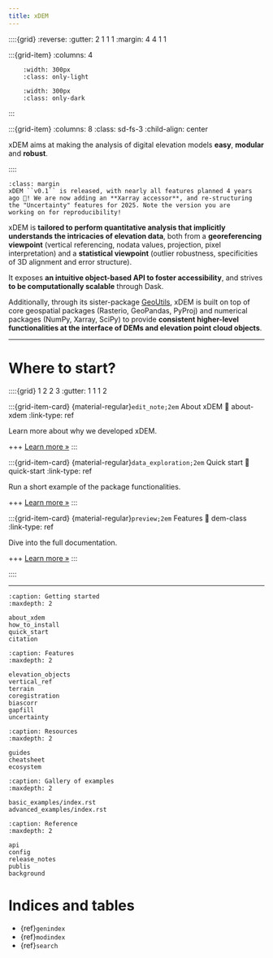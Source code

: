 ```yaml
---
title: xDEM
---
```


::::{grid}
:reverse:
:gutter: 2 1 1 1
:margin: 4 4 1 1

:::{grid-item}
:columns: 4

```{image} ./_static/xdem_logo_only.svg
    :width: 300px
    :class: only-light
```

```{image} ./_static/xdem_logo_only_dark.svg
    :width: 300px
    :class: only-dark
```
:::

:::{grid-item}
:columns: 8
:class: sd-fs-3
:child-align: center

xDEM aims at making the analysis of digital elevation models **easy**, **modular** and **robust**.

::::

```{important}
:class: margin
xDEM ``v0.1`` is released, with nearly all features planned 4 years ago 🎉! We are now adding an **Xarray accessor**, and re-structuring the "Uncertainty" features for 2025. Note the version you are
working on for reproducibility!
```

xDEM is **tailored to perform quantitative analysis that implicitly understands the intricacies of elevation data**,
both from a **georeferencing viewpoint** (vertical referencing, nodata values, projection, pixel interpretation) and
a **statistical viewpoint** (outlier robustness, specificities of 3D alignment and error structure).

It exposes **an intuitive object-based API to foster accessibility**, and strives **to be computationally scalable**
through Dask.

Additionally, through its sister-package [GeoUtils](https://geoutils.readthedocs.io/en/stable/), xDEM is built on top
of core geospatial packages (Rasterio, GeoPandas, PyProj) and numerical packages (NumPy, Xarray, SciPy) to provide
**consistent higher-level functionalities at the interface of DEMs and elevation point cloud objects**.

----------------

# Where to start?

::::{grid} 1 2 2 3
:gutter: 1 1 1 2

:::{grid-item-card} {material-regular}`edit_note;2em` About xDEM
:link: about-xdem
:link-type: ref

Learn more about why we developed xDEM.

+++
[Learn more »](about-xdem)
:::

:::{grid-item-card} {material-regular}`data_exploration;2em` Quick start
:link: quick-start
:link-type: ref

Run a short example of the package functionalities.

+++
[Learn more »](quick-start)
:::

:::{grid-item-card} {material-regular}`preview;2em` Features
:link: dem-class
:link-type: ref

Dive into the full documentation.

+++
[Learn more »](dem-class)
:::

::::

----------------


```{toctree}
:caption: Getting started
:maxdepth: 2

about_xdem
how_to_install
quick_start
citation
```

```{toctree}
:caption: Features
:maxdepth: 2

elevation_objects
vertical_ref
terrain
coregistration
biascorr
gapfill
uncertainty
```

```{toctree}
:caption: Resources
:maxdepth: 2

guides
cheatsheet
ecosystem
```

```{toctree}
:caption: Gallery of examples
:maxdepth: 2

basic_examples/index.rst
advanced_examples/index.rst
```

```{toctree}
:caption: Reference
:maxdepth: 2

api
config
release_notes
publis
background
```

# Indices and tables

- {ref}`genindex`
- {ref}`modindex`
- {ref}`search`
